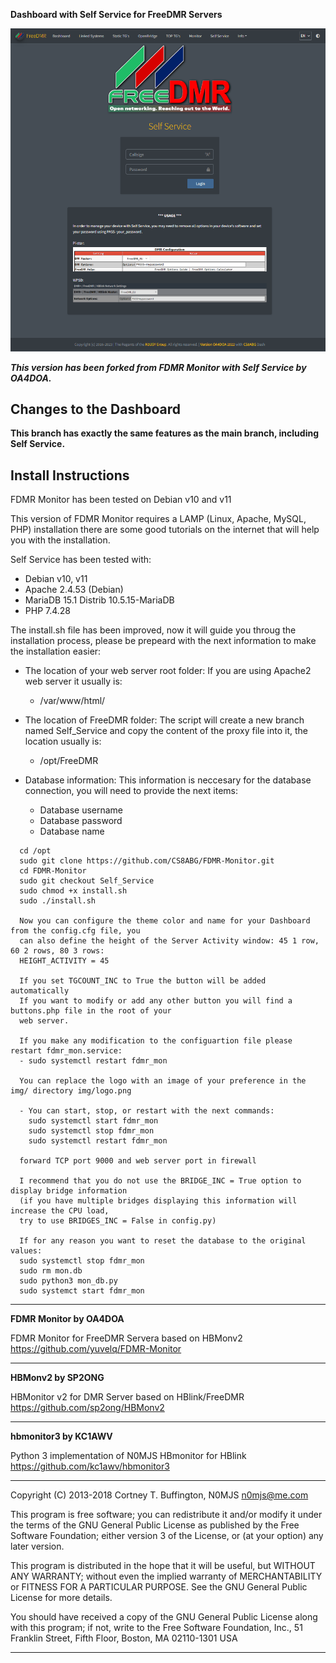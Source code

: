 **Dashboard with Self Service for FreeDMR Servers**

![Dashboard](./screenshot.png)

***This version has been forked from FDMR Monitor with Self Service by OA4DOA.***


## Changes to the Dashboard

**This branch has exactly the same features as the main branch, including Self Service.**

## Install Instructions

FDMR Monitor has been tested on Debian v10 and v11

This version of FDMR Monitor requires a LAMP (Linux, Apache, MySQL, PHP) installation there are
some good tutorials on the internet that will help you with the installation.

Self Service has been tested with:
- Debian v10, v11
- Apache 2.4.53 (Debian)
- MariaDB 15.1 Distrib 10.5.15-MariaDB
- PHP 7.4.28

The install.sh file has been improved, now it will guide you throug the installation process, please 
be prepeard with the next information to make the installation easier:
- The location of your web server root folder:
  If you are using Apache2 web server it usually is:
  - /var/www/html/

- The location of FreeDMR folder:
  The script will create a new branch named Self_Service and copy the content of the proxy file into 
  it, the location usually is:
  - /opt/FreeDMR

- Database information:
  This information is neccesary for the database connection, you will need to provide the next 
  items:
  - Database username
  - Database password
  - Database name

```
  cd /opt  
  sudo git clone https://github.com/CS8ABG/FDMR-Monitor.git  
  cd FDMR-Monitor  
  sudo git checkout Self_Service  
  sudo chmod +x install.sh  
  sudo ./install.sh  
  
  Now you can configure the theme color and name for your Dashboard from the config.cfg file, you  
  can also define the height of the Server Activity window: 45 1 row, 60 2 rows, 80 3 rows:  
  HEIGHT_ACTIVITY = 45
  
  If you set TGCOUNT_INC to True the button will be added automatically
  If you want to modify or add any other button you will find a buttons.php file in the root of your
  web server.  
  
  If you make any modification to the configuartion file please restart fdmr_mon.service:  
  - sudo systemctl restart fdmr_mon  
  
  You can replace the logo with an image of your preference in the img/ directory img/logo.png  
    
  - You can start, stop, or restart with the next commands:
    sudo systemctl start fdmr_mon
    sudo systemctl stop fdmr_mon
    sudo systemctl restart fdmr_mon

  forward TCP port 9000 and web server port in firewall
      
  I recommend that you do not use the BRIDGE_INC = True option to display bridge information 
  (if you have multiple bridges displaying this information will increase the CPU load, 
  try to use BRIDGES_INC = False in config.py) 
  
  If for any reason you want to reset the database to the original values:
  sudo systemctl stop fdmr_mon
  sudo rm mon.db
  sudo python3 mon_db.py
  sudo systemct start fdmr_mon
```

---

**FDMR Monitor by OA4DOA**

FDMR Monitor for FreeDMR Servera based on HBMonv2 https://github.com/yuvelq/FDMR-Monitor 

---

**HBMonv2 by SP2ONG**

HBMonitor v2 for DMR Server based on HBlink/FreeDMR https://github.com/sp2ong/HBMonv2 

---

**hbmonitor3 by KC1AWV**

Python 3 implementation of N0MJS HBmonitor for HBlink https://github.com/kc1awv/hbmonitor3 

---

Copyright (C) 2013-2018  Cortney T. Buffington, N0MJS <n0mjs@me.com>

This program is free software; you can redistribute it and/or modify it under the terms of the GNU General Public License as published by the Free Software Foundation; either version 3 of 
the License, or (at your option) any later version.

This program is distributed in the hope that it will be useful, but WITHOUT ANY WARRANTY; without even the implied warranty of MERCHANTABILITY or FITNESS FOR A PARTICULAR PURPOSE. See the 
GNU General Public License for more details.

You should have received a copy of the GNU General Public License along with this program; if not, write to the Free Software Foundation, Inc., 51 Franklin Street, Fifth Floor, Boston, MA 
02110-1301  USA

---
